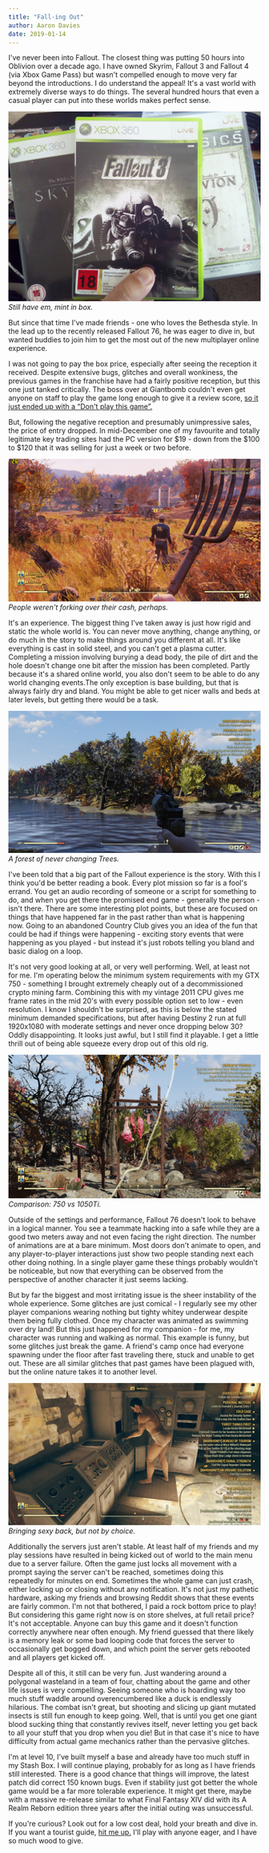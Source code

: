 ```yaml
---
title: "Fall-ing Out"
author: Aaron Davies
date: 2019-01-14
---
```


I've never been into Fallout. The closest thing was putting 50 hours into Oblivion over a decade ago. I have owned Skyrim, Fallout 3 and Fallout 4 (via Xbox Game Pass) but wasn't compelled enough to move very far beyond the introductions. I do understand the appeal! It's a vast world with extremely diverse ways to do things. The several hundred hours that even a casual player can put into these worlds makes perfect sense.

[![Past.](/media/images/blog/past.jpg)](/media/images/blog/past.jpg)
_Still have em, mint in box._

But since that time I've made friends - one who loves the Bethesda style. In the lead up to the recently released Fallout 76, he was eager to dive in, but wanted buddies to join him to get the most out of the new multiplayer online experience. <!-- more -->

I was not going to pay the box price, especially after seeing the reception it received. Despite extensive bugs, glitches and overall wonkiness, the previous games in the franchise have had a fairly positive reception, but this one just tanked critically. The boss over at Giantbomb couldn't even get anyone on staff to play the game long enough to give it a review score, [so it just ended up with a “Don't play this game”.](https://www.reddit.com/r/Games/comments/9z3w5l/giantbomb_unlikely_to_review_fallout_76_gerstmann/)

But, following the negative reception and presumably unimpressive sales, the price of entry dropped. In mid-December one of my favourite and totally legitimate key trading sites had the PC version for $19 - down from the $100 to $120 that it was selling for just a week or two before.

[![Rake.](/media/images/blog/rake.png)](/media/images/blog/rake.png)
_People weren't forking over their cash, perhaps._

It's an experience. The biggest thing I've taken away is just how rigid and static the whole world is. You can never move anything, change anything, or do much in the story to make things around you different at all. It's like everything is cast in solid steel, and you can't get a plasma cutter. Completing a mission involving burying a dead body, the pile of dirt and the hole doesn't change one bit after the mission has been completed. Partly because it's a shared online world, you also don't seem to be able to do any world changing events.The only exception is base building, but that is always fairly dry and bland. You might be able to get nicer walls and beds at later levels, but getting there would be a task.

[![Trees.](/media/images/blog/trees.jpg)](/media/images/blog/trees.jpg)
_A forest of never changing Trees._

I've been told that a big part of the Fallout experience is the story. With this I think you'd be better reading a book. Every plot mission so far is a fool's errand. You get an audio recording of someone or a script for something to do, and when you get there the promised end game - generally the person - isn't there. There are some interesting plot points, but these are focused on things that have happened far in the past rather than what is happening now. Going to an abandoned Country Club gives you an idea of the fun that could be had if things were happening - exciting story events that were happening as you played - but instead it's just robots  telling you bland and basic dialog on a loop.

It's not very good looking at all, or very well performing. Well, at least not for me. I'm operating below the minimum system requirements with my GTX 750 - something I brought extremely cheaply out of a decommissioned crypto mining farm. Combining this with my vintage 2011 CPU gives me frame rates in the mid 20's with every possible option set to low - even resolution. I know I shouldn't be surprised, as this is below the stated minimum demanded specifications, but after having Destiny 2 run at full 1920x1080 with moderate settings and never once dropping below 30? Oddly disappointing. It looks just awful, but I still find it playable. I get a little thrill out of being able squeeze every drop out of this old rig.

[![Comparison.](/media/images/blog/comp.jpg)](/media/images/blog/comp.jpg)
_Comparison: 750 vs 1050Ti._

Outside of the settings and performance, Fallout 76 doesn't look to behave in a logical manner. You see a teammate hacking into a safe while they are a good two meters away and not even facing the right direction. The number of animations are at a bare minimum. Most doors don't animate to open, and any player-to-player interactions just show two people standing next each other doing nothing. In a single player game these things probably wouldn't be noticeable, but now that everything can be observed from the perspective of another character it just seems lacking.

But by far the biggest and most irritating issue is the sheer instability of the whole experience. Some glitches are just comical - I regularly see my other player companions wearing nothing but tighty whitey underwear despite them being fully clothed. Once my character was animated as  swimming over dry land! But this just happened for my companion - for me, my character was running and walking as normal. This example is funny, but some glitches just break the game. A friend's camp once had everyone spawning under the floor after fast traveling there, stuck and unable to get out. These are all similar glitches that past games have been plagued with, but the online nature takes it to another level.

[![Nude.](/media/images/blog/nude.jpg)](/media/images/blog/nude.jpg)
_Bringing sexy back, but not by choice._

Additionally the servers just aren't stable. At least half of my friends and my play sessions have resulted in being kicked out of world to the main menu due to a server failure. Often the game just locks all movement with a prompt saying the server can't be reached, sometimes doing this repeatedly for minutes on end. Sometimes the whole game can just crash, either locking up or closing without any notification. It's not just my pathetic hardware, asking my friends and browsing Reddit shows that these events are fairly common. I'm not that bothered, I paid a rock bottom price to play! But considering this game right now is on store shelves, at full retail price? It's not acceptable. Anyone can buy this game and it doesn't function correctly anywhere near often enough. My friend guessed that there likely is a memory leak or some bad looping code that forces the server to occasionally get bogged down, and which point the server gets rebooted and all players get kicked off.

Despite all of this, it still can be very fun. Just wandering around a polygonal wasteland in a team of four, chatting about the game and other life issues is very compelling. Seeing someone who is hoarding way too much stuff waddle around overencumbered like a duck is endlessly hilarious. The combat isn't great, but shooting and slicing up giant mutated insects is still fun enough to keep going. Well, that is until you get one giant blood sucking thing that constantly revives itself, never letting you get back to all your stuff that you drop when you die! But in that case it's nice to have difficulty from actual game mechanics rather than the pervasive glitches.

I'm at level 10, I've built myself a base and already have too much stuff in my Stash Box. I will continue playing, probably for as long as I have friends still interested. There is a good chance that things will improve, the latest patch did correct 150 known bugs. Even if stability just got better the whole game would be a far more tolerable experience. It might get there, maybe with a massive re-release similar to what Final Fantasy XIV did with its A Realm Reborn edition three years after the initial outing was unsuccessful.

If you're curious? Look out for a low cost deal, hold your breath and dive in. If you want a tourist guide, [hit me up.](https://twitter.com/aaronights) I'll play with anyone eager, and I have so much wood to give.